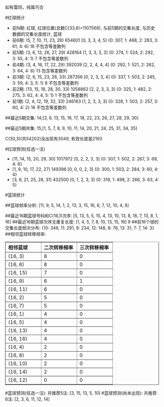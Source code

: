 <!-- 
.. title: 双色球2011019期(2011-02-20)数据分析报告
.. slug: slott-2011019-2011-02-20-report
.. date: 2011-02-21 08:00:00 UTC+08:00
.. tags: Lottery
.. link: 
.. description: 
.. type: text
-->

如有雷同，纯属巧合

<!-- TEASER_END-->

#红球统计

- 前N期: 红球, 红球位置(总数C(33,6)=1107568), 与前5期的交集长度, 与历史数据的交集长度统计, 蓝球
- 前6期: (5, 7, 10, 11, 23, 26) 654601 [0, 3, 3, 4, 5] {0: 307, 1: 488, 2: 283, 3: 61, 4: 6} 16 不包含等差数列
- 前5期: (3, 6, 13, 26, 27, 29) 428164 [1, 3, 3, 3, 3] {0: 274, 1: 524, 2: 292, 3: 55, 4: 1} 7 不包含等差数列
- 前4期: (3, 4, 16, 17, 22, 29) 392039 [2, 2, 4, 4, 4] {0: 292, 1: 521, 2: 262, 3: 64, 4: 8} 13 包含等差数列
- 前3期: (2, 6, 15, 23, 26, 33) 287356 [0, 2, 3, 3, 4] {0: 337, 1: 503, 2: 245, 3: 59, 4: 3, 5: 1} 8 不包含等差数列
- 前2期: (13, 15, 18, 28, 30, 33) 1058862 [2, 2, 3, 3, 3] {0: 325, 1: 482, 2: 275, 3: 62, 4: 4, 5: 1} 1 不包含等差数列
- 前1期: (2, 4, 12, 19, 32, 33) 246183 [1, 2, 3, 3, 3] {0: 328, 1: 503, 2: 257, 3: 60, 4: 2} 16 不包含等差数列

##最近5期交集:
14,[3, 6, 13, 15, 16, 17, 18, 22, 23, 26, 27, 28, 29, 30]

##最近5期并集:
15,[1, 5, 7, 8, 9, 10, 11, 14, 20, 21, 24, 25, 31, 34, 35]

C(30,3)(共54202)没出现有3049, 
有效长度是2193

#红球预测(任选一注)

- [11, 14, 15, 20, 29, 30] 1017972 [0, 2, 2, 3, 3] {0: 307, 1: 502, 2: 267, 3: 69, 4: 6}
- [1, 9, 10, 17, 22, 27] 149396 [0, 0, 0, 2, 3] {0: 300, 1: 503, 2: 284, 3: 60, 4: 4}
- [3, 6, 21, 25, 28, 31] 432500 [0, 1, 2, 3, 3] {0: 319, 1: 498, 2: 266, 3: 63, 4: 5}

#蓝球统计

##蓝球频率分析:
[11, 9, 5, 14, 1, 2, 13, 3, 15, 16, 6, 7, 12, 10, 4, 8]

##最近16期蓝球号码和C(16,1)次序:
[5, 13, 5, 5, 15, 4, 13, 10, 13, 8, 16, 7, 13, 8, 1, 16]
##最近16期蓝球次序无重复长度:
[1, 4, 5, 7, 8, 10, 13, 15, 16] 9
##前16个球的交集长度频次分布:
{10: 346, 11: 291, 9: 234, 12: 148, 8: 76, 13: 31, 7: 7, 14: 3}
##相邻蓝球转移频率:
<table border="1" class="table table-striped dataframe">
  <thead>
    <tr style="text-align: left;">
      <th style="min-width: 100px;">相邻蓝球</th>
      <th style="min-width: 100px;">二次转移频率</th>
      <th style="min-width: 100px;">三次转移频率</th>
    </tr>
  </thead>
  <tbody>
    <tr>
      <td>  (16, 3)</td>
      <td> 8</td>
      <td> 0</td>
    </tr>
    <tr>
      <td>  (16, 6)</td>
      <td> 8</td>
      <td> 0</td>
    </tr>
    <tr>
      <td> (16, 15)</td>
      <td> 7</td>
      <td> 0</td>
    </tr>
    <tr>
      <td>  (16, 9)</td>
      <td> 6</td>
      <td> 1</td>
    </tr>
    <tr>
      <td> (16, 11)</td>
      <td> 6</td>
      <td> 0</td>
    </tr>
    <tr>
      <td>  (16, 2)</td>
      <td> 5</td>
      <td> 0</td>
    </tr>
    <tr>
      <td>  (16, 7)</td>
      <td> 5</td>
      <td> 0</td>
    </tr>
    <tr>
      <td>  (16, 1)</td>
      <td> 4</td>
      <td> 0</td>
    </tr>
    <tr>
      <td>  (16, 5)</td>
      <td> 4</td>
      <td> 0</td>
    </tr>
    <tr>
      <td> (16, 13)</td>
      <td> 4</td>
      <td> 0</td>
    </tr>
    <tr>
      <td> (16, 16)</td>
      <td> 4</td>
      <td> 0</td>
    </tr>
    <tr>
      <td>  (16, 4)</td>
      <td> 2</td>
      <td> 0</td>
    </tr>
    <tr>
      <td>  (16, 8)</td>
      <td> 2</td>
      <td> 0</td>
    </tr>
    <tr>
      <td> (16, 10)</td>
      <td> 2</td>
      <td> 0</td>
    </tr>
    <tr>
      <td> (16, 14)</td>
      <td> 2</td>
      <td> 0</td>
    </tr>
    <tr>
      <td> (16, 12)</td>
      <td> 0</td>
      <td> 0</td>
    </tr>
  </tbody>
</table>
#蓝球预测(任选一注):
共推荐5注: [3, 15, 13, 5, 10]
#蓝球预测(尚未出现):
共推荐6注: [2, 3, 6, 11, 12, 14]

